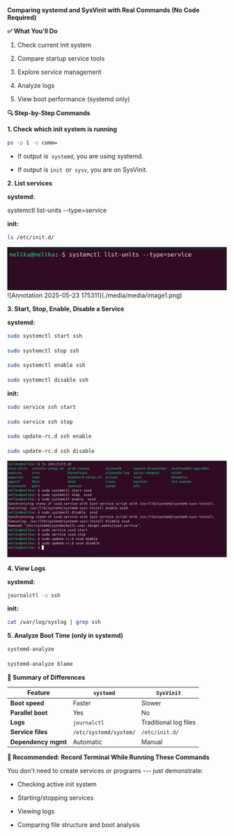 **Comparing systemd and SysVinit with Real Commands (No Code Required)**

**✅ What You'll Do**

1.  Check current init system

2.  Compare startup service tools

3.  Explore service management

4.  Analyze logs

5.  View boot performance (systemd only)

**🔍 Step-by-Step Commands**

**1. Check which init system is running**

```bash
ps -p 1 -o comm=
```
- If output is` systemd`, you are using systemd.

- If output is `init `or` sysv`, you are on SysVinit.

**2. List services**

**systemd:**

systemctl list-units --type=service

**init:**

```bash
ls /etc/init.d/
```
<img src="media/media/image2.png" width="920">
![Annotation 2025-05-23
175311](./media/media/image1.png)

**3. Start, Stop, Enable, Disable a Service**

**systemd:**

```bash
sudo systemctl start ssh

sudo systemctl stop ssh

sudo systemctl enable ssh

sudo systemctl disable ssh
```
**init:**

```bash
sudo service ssh start

sudo service ssh stop

sudo update-rc.d ssh enable

sudo update-rc.d ssh disable
```
![Annotation 2025-05-23 181530](./media/media/image3.png)


**4. View Logs**

**systemd:**

```bash
journalctl -u ssh
```
**init:**

```bash
cat /var/log/syslog | grep ssh
```
**5. Analyze Boot Time (only in systemd)**

```bash
systemd-analyze

systemd-analyze blame
```
**📝 Summary of Differences**

| Feature           | `systemd`                          | `SysVinit`                  |
|-------------------|------------------------------------|-----------------------------|
| **Boot speed**     | Faster                             | Slower                      |
| **Parallel boot**  | Yes                                | No                          |
| **Logs**           | `journalctl`                       | Traditional log files       |
| **Service files**  | `/etc/systemd/system/`             | `/etc/init.d/`              |
| **Dependency mgmt**| Automatic                          | Manual                      |


**🎯 Recommended: Record Terminal While Running These Commands**

You don't need to create services or programs --- just demonstrate:

- Checking active init system

- Starting/stopping services

- Viewing logs

- Comparing file structure and boot analysis
